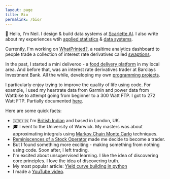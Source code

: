 ```yaml
---
layout: page
title: Bio
permalink: /bio/
---
```

:metal: Hello, I'm Neil. I design & build data systems at [Scarlette AI](https://www.scarletteai.com). I also write
 about my experiences wtih [applied statistics](https://medium.com/@neil.chandarana18) & [data systems](https://www.neilchandarana.com/).

Currently, I'm working on [WhatPrinted?](https://www.whatprinted.com), a realtime analytics dashboard to people 
trade a collection of interest rate derivatives called [swaptions](https://en.wikipedia.org/wiki/Swaption). 

In the past, I started a mini deliveroo - a [food delivery platform](https://www.instagram.com/feed.bucks/) in my local area. 
And before that, was an interest rate derivatives trader at Barclays Investment Bank. All the while, developing my own [programming projects](https://github.com/93tilinfinity). 

I particularly enjoy trying to improve the quality of life using code. 
For example, I used my heartrate data from Garmin and power data from Wattbike to attempt going from beginner to a 300 Watt FTP. 
I got to 272 Watt FTP. Partially documented [here](https://towardsdatascience.com/machine-learning-cycling-300w-ftp-part-1-2abb04b30036).

Here are some quick facts:
* :uk::india: I'm [British Indian](https://en.wikipedia.org/wiki/British_Indians) and based in London, UK.
* :mortar_board: I went to the University of Warwick. My masters was about approximating integrals using [Markov Chain Monte Carlo](https://www.youtube.com/watch?v=12eZWG0Z5gY) techniques.
* [Reminiscences of a Stock Operator](https://www.trendfollowing.com/whitepaper/Edwin_LeFevre_Reminiscences_of_a_Stock_Operator.pdf) made me decide to become a trader.
* But I found something more exciting - making something from nothing using code. Soon after, I left trading.
* I'm excited about unsupervised learning. I like the idea of discovering core principles. I love the idea of discovering truth.
* My most popular article: [Yield curve building in python](https://towardsdatascience.com/yield-curve-building-in-python-8d7974a6e7e3)
* I made a [YouTube video](https://www.youtube.com/watch?v=s4cQMryKwqA).